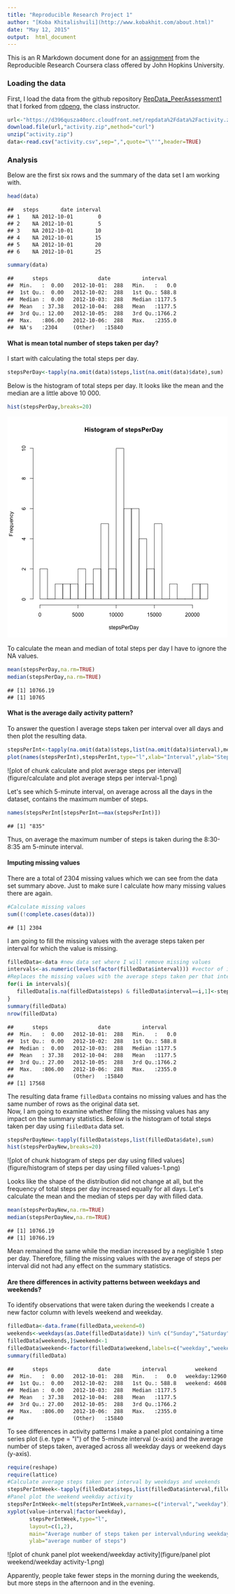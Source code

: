 ```yaml
---
title: "Reproducible Research Project 1"
author: "[Koba Khitalishvili](http://www.kobakhit.com/about.html)"
date: "May 12, 2015"
output:  html_document
---
```


This is an R Markdown document done for an [assignment](https://github.com/KobaKhit/RepData_PeerAssessment1/blob/master/README.md) from the Reproducible Research Coursera class offered by John Hopkins University.

### Loading the data
First, I load the data from the github repository [RepData_PeerAssessment1](https://github.com/KobaKhit/RepData_PeerAssessment1) that I forked from [rdpeng](https://github.com/rdpeng), the class instructor.


```r
url<-"https://d396qusza40orc.cloudfront.net/repdata%2Fdata%2Factivity.zip"
download.file(url,"activity.zip",method="curl")
unzip("activity.zip")
data<-read.csv("activity.csv",sep=",",quote="\"'",header=TRUE)
```

### Analysis
Below are the first six rows and the summary of the data set I am working with.


```r
head(data)
```

```
##   steps       date interval
## 1    NA 2012-10-01        0
## 2    NA 2012-10-01        5
## 3    NA 2012-10-01       10
## 4    NA 2012-10-01       15
## 5    NA 2012-10-01       20
## 6    NA 2012-10-01       25
```

```r
summary(data)
```

```
##      steps                date          interval     
##  Min.   :  0.00   2012-10-01:  288   Min.   :   0.0  
##  1st Qu.:  0.00   2012-10-02:  288   1st Qu.: 588.8  
##  Median :  0.00   2012-10-03:  288   Median :1177.5  
##  Mean   : 37.38   2012-10-04:  288   Mean   :1177.5  
##  3rd Qu.: 12.00   2012-10-05:  288   3rd Qu.:1766.2  
##  Max.   :806.00   2012-10-06:  288   Max.   :2355.0  
##  NA's   :2304     (Other)   :15840
```

#### What is mean total number of steps taken per day?
I start with calculating the total steps per day.


```r
stepsPerDay<-tapply(na.omit(data)$steps,list(na.omit(data)$date),sum)
```

Below is the histogram of total steps per day. It looks like the mean and the median are a little above 10 000.


```r
hist(stepsPerDay,breaks=20)
```

![plot of chunk histogram](figure/histogram-1.png) 

To calculate the mean and median of total steps per day I have to ignore the NA values.


```r
mean(stepsPerDay,na.rm=TRUE)
median(stepsPerDay,na.rm=TRUE)
```

```
## [1] 10766.19
## [1] 10765
```

#### What is the average daily activity pattern?
To answer the question I average steps taken per interval over all days and then plot the resulting data.


```r
stepsPerInt<-tapply(na.omit(data)$steps,list(na.omit(data)$interval),mean)
plot(names(stepsPerInt),stepsPerInt,type="l",xlab="Interval",ylab="Steps per interval")
```

![plot of chunk calculate and plot average steps per interval](figure/calculate and plot average steps per interval-1.png) 

Let's see which 5-minute interval, on average across all the days in the dataset, contains the maximum number of steps.


```r
names(stepsPerInt[stepsPerInt==max(stepsPerInt)])
```

```
## [1] "835"
```

Thus, on average the maximum number of steps is taken during the 8:30-8:35 am 5-minute interval.

#### Imputing missing values
There are a total of 2304 missing values which we can see from the data set summary above. Just to make sure  I calculate how many missing values there are again.


```r
#Calculate missing values
sum((!complete.cases(data)))
```

```
## [1] 2304
```

I am going to fill the missing values with the average steps taken per interval for which the value is missing.


```r
filledData<-data #new data set where I will remove missing values
intervals<-as.numeric(levels(factor(filledData$interval))) #vector of intervals
#Replaces the missing values with the average steps taken per that interval
for(i in intervals){
   filledData[is.na(filledData$steps) & filledData$interval==i,1]<-stepsPerInt[names(stepsPerInt)==i][[1]]
}
summary(filledData)
nrow(filledData)
```

```
##      steps                date          interval     
##  Min.   :  0.00   2012-10-01:  288   Min.   :   0.0  
##  1st Qu.:  0.00   2012-10-02:  288   1st Qu.: 588.8  
##  Median :  0.00   2012-10-03:  288   Median :1177.5  
##  Mean   : 37.38   2012-10-04:  288   Mean   :1177.5  
##  3rd Qu.: 27.00   2012-10-05:  288   3rd Qu.:1766.2  
##  Max.   :806.00   2012-10-06:  288   Max.   :2355.0  
##                   (Other)   :15840                   
## [1] 17568
```

The resulting data frame `filledData` contains no missing values and has the same number of rows as the original data set.  
Now, I am going to examine whether filling the missing values has any impact on the summary statistics. Below is the histogram of total steps taken per day using `fiiledData` data set.


```r
stepsPerDayNew<-tapply(filledData$steps,list(filledData$date),sum)
hist(stepsPerDayNew,breaks=20)
```

![plot of chunk histogram of steps per day using filled values](figure/histogram of steps per day using filled values-1.png) 

Looks like the shape of the distribution did not change at all, but the frequency of total steps per day increased equally for all days. Let's calculate the mean and the median of steps per day with filled data.


```r
mean(stepsPerDayNew,na.rm=TRUE)
median(stepsPerDayNew,na.rm=TRUE)
```

```
## [1] 10766.19
## [1] 10766.19
```

Mean remained the same while the median increased by a negligible 1 step per day. Therefore, filling the missing values with the average of steps per interval did not had any effect on the summary statistics.

#### Are there differences in activity patterns between weekdays and weekends?
To identify observations that were taken during the weekends I create a new factor column with levels weekend and weekday. 


```r
filledData<-data.frame(filledData,weekend=0)
weekends<-weekdays(as.Date(filledData$date)) %in% c("Sunday","Saturday")
filledData[weekends,]$weekend<-1
filledData$weekend<-factor(filledData$weekend,labels=c("weekday","weekend"))
summary(filledData)
```

```
##      steps                date          interval         weekend     
##  Min.   :  0.00   2012-10-01:  288   Min.   :   0.0   weekday:12960  
##  1st Qu.:  0.00   2012-10-02:  288   1st Qu.: 588.8   weekend: 4608  
##  Median :  0.00   2012-10-03:  288   Median :1177.5                  
##  Mean   : 37.38   2012-10-04:  288   Mean   :1177.5                  
##  3rd Qu.: 27.00   2012-10-05:  288   3rd Qu.:1766.2                  
##  Max.   :806.00   2012-10-06:  288   Max.   :2355.0                  
##                   (Other)   :15840
```

To see differences in activity patterns I make a panel plot containing a time series plot (i.e. type = "l") of the 5-minute interval (x-axis) and the average number of steps taken, averaged across all weekday days or weekend days (y-axis).


```r
require(reshape)
require(lattice)
#Calculate average steps taken per interval by weekdays and weekends
stepsPerIntWeek<-tapply(filledData$steps,list(filledData$interval,filledData$weekend),mean)
#Panel plot the weekend weekday activity
stepsPerIntWeek<-melt(stepsPerIntWeek,varnames=c("interval","weekday"))
xyplot(value~interval|factor(weekday),
       stepsPerIntWeek,type="l",
       layout=c(1,2),
       main="Average number of steps taken per interval\nduring weekdays and weekends",
       ylab="average number of steps")
```

![plot of chunk panel plot weekend/weekday activity](figure/panel plot weekend/weekday activity-1.png) 

Apparently, people take fewer steps in the morning during the weekends, but more steps in the afternoon and in the evening.



